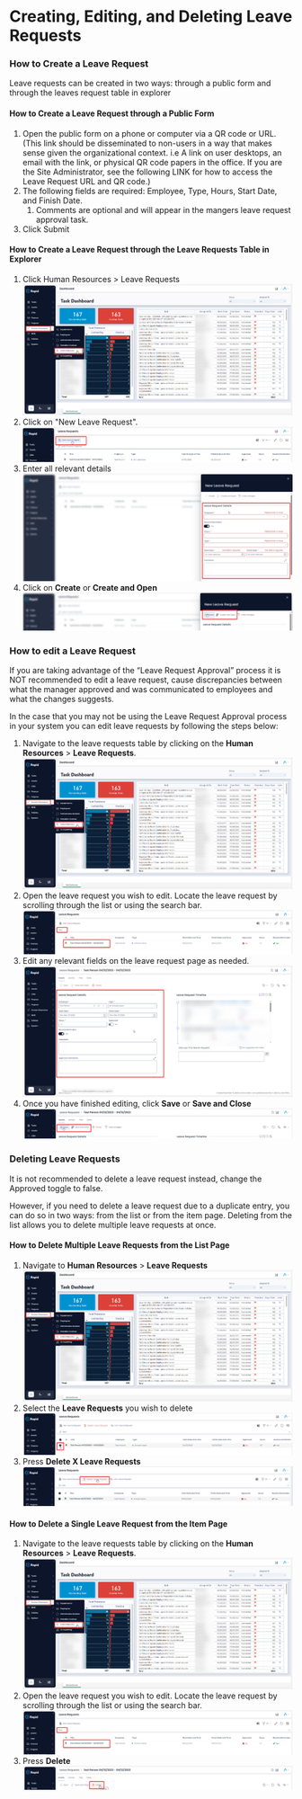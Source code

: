 # Creating, Editing, and Deleting Leave Requests

### How to Create a Leave Request

Leave requests can be created in two ways: through a public form and through the leaves request table in explorer

#### How to Create a Leave Request through a Public Form

1. Open the public form on a phone or computer via a QR code or URL. (This link should be disseminated to non-users in a way that makes sense given the organizational context. i.e A link on user desktops, an email with the link, or physical QR code papers in the office. If you are the Site Administrator, see the following LINK for how to access the Leave Request URL and QR code.)
2. The following fields are required: Employee, Type, Hours, Start Date, and Finish Date. 
    1. Comments are optional and will appear in the mangers leave request approval task.
3. Click Submit

#### How to Create a Leave Request through the Leave Requests Table in Explorer

1. Click Human Resources &gt; Leave Requests  
    ![image-1703652281898.png](./downloaded_image_1705285302217.png)
2. Click on "New Leave Request".  
    ![image-1703652306709.png](./downloaded_image_1705285303230.png)
3. Enter all relevant details  
    ![image-1703652321955.png](./downloaded_image_1705285304251.png)
4. Click on **Create** or **Create and Open** ![image-1703652363414.png](./downloaded_image_1705285305264.png)

### How to edit a Leave Request

If you are taking advantage of the “Leave Request Approval” process it is NOT recommended to edit a leave request, cause discrepancies between what the manager approved and was communicated to employees and what the changes suggests.

In the case that you may not be using the Leave Request Approval process in your system you can edit leave requests by following the steps below:

1. Navigate to the leave requests table by clicking on the **Human Resources** &gt; **Leave Requests**.  
    ![image-1703652281898.png](./downloaded_image_1705285306280.png)
2. Open the leave request you wish to edit. Locate the leave request by scrolling through the list or using the search bar.  
    ![image-1703652473710.png](./downloaded_image_1705285307297.png)
3. Edit any relevant fields on the leave request page as needed.  
    ![image-1703652535544.png](./downloaded_image_1705285308313.png)
4. Once you have finished editing, click **Save** or ****Save and Close**** ![image-1703652591325.png](./downloaded_image_1705285309330.png)

### Deleting Leave Requests

It is not recommended to delete a leave request instead, change the Approved toggle to false.

However, if you need to delete a leave request due to a duplicate entry, you can do so in two ways: from the list or from the item page. Deleting from the list allows you to delete multiple leave requests at once.

#### How to Delete Multiple Leave Requests from the List Page

1. Navigate to **Human Resources** &gt; **Leave Requests  
    ![image-1703652281898.png](./downloaded_image_1705285310347.png)**
2. Select the **Leave Requests** you wish to delete  
    ![image-1703652818112.png](./downloaded_image_1705285311357.png)
3. Press **Delete X Leave Requests**  
    ![image-1703652856232.png](./downloaded_image_1705285312369.png)

#### How to Delete a Single Leave Request from the Item Page

1. Navigate to the leave requests table by clicking on the **Human Resources** &gt; **Leave Requests**.  
    ![image-1703652281898.png](./downloaded_image_1705285313389.png)
2. Open the leave request you wish to edit. Locate the leave request by scrolling through the list or using the search bar.  
    ![image-1703652473710.png](./downloaded_image_1705285314398.png)
3. Press **Delete** ![image-1703652946616.png](./downloaded_image_1705285315407.png)